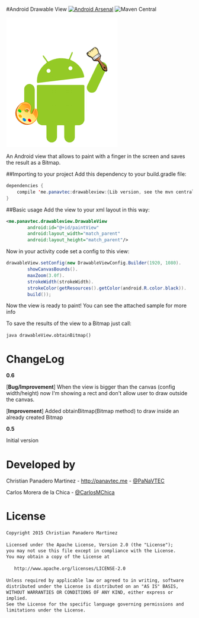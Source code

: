 #Android Drawable View 
[![Android Arsenal](https://img.shields.io/badge/Android%20Arsenal-Android%20Drawable%20View-brightgreen.svg?style=flat)](https://android-arsenal.com/details/1/1510) ![Maven Central](https://img.shields.io/maven-central/v/me.panavtec/drawableview.svg)

![Logo](art/drawabledroid.png)

An Android view that allows to paint with a finger in the screen and saves the result as a Bitmap.

##Importing to your project
Add this dependency to your build.gradle file:

```java
dependencies {
    compile 'me.panavtec:drawableview:{Lib version, see the mvn central badge}'
}
```

##Basic usage
Add the view to your xml layout in this way:

```xml
<me.panavtec.drawableview.DrawableView
        android:id="@+id/paintView"
        android:layout_width="match_parent"
        android:layout_height="match_parent"/>
```

Now in your activity code set a config to this view:

```java
drawableView.setConfig(new DrawableViewConfig.Builder(1920, 1080).
        showCanvasBounds().
        maxZoom(3.0f).
        strokeWidth(strokeWidth).
        strokeColor(getResources().getColor(android.R.color.black)).
        build());
```

Now the view is ready to paint! You can see the attached sample for more info

To save the results of the view to a Bitmap just call:

```java drawableView.obtainBitmap()```


ChangeLog
=========
**0.6**

\[**Bug/Improvement**] When the view is bigger than the canvas (config width/height) now I'm showing a rect and don't allow user to draw outside the canvas.

\[**Improvement**] Added obtainBitmap(Bitmap method) to draw inside an already created Bitmap

**0.5**

Initial version

Developed by
============
Christian Panadero Martinez - <a href="http://panavtec.me">http://panavtec.me</a> - <a href="https://twitter.com/panavtec">@PaNaVTEC</a>

Carlos Morera de la Chica - <a href="https://twitter.com/CarlosMChica">@CarlosMChica</a>

License
=======

    Copyright 2015 Christian Panadero Martinez

    Licensed under the Apache License, Version 2.0 (the "License");
    you may not use this file except in compliance with the License.
    You may obtain a copy of the License at

       http://www.apache.org/licenses/LICENSE-2.0

    Unless required by applicable law or agreed to in writing, software
    distributed under the License is distributed on an "AS IS" BASIS,
    WITHOUT WARRANTIES OR CONDITIONS OF ANY KIND, either express or implied.
    See the License for the specific language governing permissions and
    limitations under the License.
